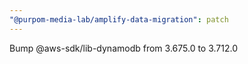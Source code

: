 ```yaml
---
"@purpom-media-lab/amplify-data-migration": patch
---
```


Bump @aws-sdk/lib-dynamodb from 3.675.0 to 3.712.0
